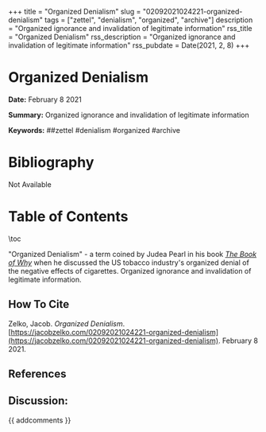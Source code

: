 +++
title = "Organized Denialism"
slug = "02092021024221-organized-denialism"
tags = ["zettel", "denialism", "organized", "archive"]
description = "Organized ignorance and invalidation of legitimate information"
rss_title = "Organized Denialism"
rss_description = "Organized ignorance and invalidation of legitimate information"
rss_pubdate = Date(2021, 2, 8)
+++



Organized Denialism
=========

**Date:** February 8 2021

**Summary:** Organized ignorance and invalidation of legitimate information

**Keywords:** ##zettel #denialism #organized #archive

Bibliography
==========

Not Available

Table of Contents
=========

\toc

"Organized Denialism" - a term coined by Judea Pearl in his book [*The Book of Why*](/01072021082043-book-of-why.md) when he discussed the US tobacco industry's organized denial of the negative effects of cigarettes. Organized ignorance and invalidation of legitimate information.
## How To Cite

 Zelko, Jacob. _Organized Denialism_. [https://jacobzelko.com/02092021024221-organized-denialism](https://jacobzelko.com/02092021024221-organized-denialism). February 8 2021.
## References
## Discussion: 

{{ addcomments }}
